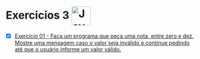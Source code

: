 # Exercicios 3 <img align="center" alt="Java" height="50" width="" src="https://img.shields.io/badge/Java-ED8B00?style=for-the-badge&logo=java&logoColor=white"/>

- [x] [Exercício 01 - Faça um programa que peça uma nota, entre zero e dez. Mostre uma mensagem caso o valor seja inválido e continue pedindo até que o usuário informe um valor válido.](https://github.com/Giovani-Gomes/Exercicio_3-Java/tree/main/Exerc%C3%ADcio%2001)